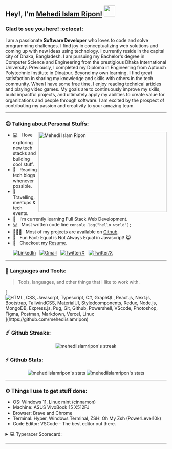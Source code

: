 <!-- <p align="left"><img src="https://komarev.com/ghpvc/?username=mehediislamripon&label=Profile%20views&color=0e75b6&style=flat" alt="mehediislamripon" /> <img src="https://media.giphy.com/media/mGcNjsfWAjY5AEZNw6/giphy.gif" width="50"> </p> -->

## Hey!, I'm [Mehedi Islam Ripon!](https://github.com/mehediislamripon/) <img src="https://media.giphy.com/media/WUlplcMpOCEmTGBtBW/giphy.gif" width="35">

### Glad to see you here! :octocat:

I am a passionate **Software Developer** who loves to code and solve programming challenges. I find joy in conceptualizing web solutions and coming up with new ideas using technology.
I currently reside in the capital city of Dhaka, Bangladesh. I am pursuing my Bachelor's degree in Computer Science and Engineering from the prestigious Dhaka International University. Previously, I completed my Diploma in Engineering from Aptouch Polytechnic Institute in Dinajpur.
Beyond my own learning, I find great satisfaction in sharing my knowledge and skills with others in the tech community. When I have some free time, I enjoy reading technical articles and playing video games.
My goals are to continuously improve my skills, build impactful projects, and ultimately apply my abilities to create value for organizations and people through software. I am excited by the prospect of contributing my passion and creativity to your amazing team.

---

### :blush: Talking about Personal Stuffs:

<img align="right" height="250" width="400" alt="Mehedi Islam Ripon" src="https://raw.githubusercontent.com/mehediislamripon/mehediislamripon/main/img/MehediIslamRipon.gif" />

-  💻 &nbsp; I love exploring new tech stacks and building cool stuff.
-  📰 &nbsp; Reading tech blogs whenever possible.
-  🍕 &nbsp; Travelling, meetups & tech events.
-  🚀 &nbsp; I’m currently learning Full Stack Web Development.
-  :computer: &nbsp; Most written code line `console.log("hello world");`
-  👨🏻‍💻 &nbsp; Most of my projects are available on [Github](https://github.com/mehediislamripon).
-  👾 &nbsp; Fun Fact: Equal is Not Always Equal in Javascript! 😹
-  📝 &nbsp; Checkout my [Resume](https://drive.google.com/file/d/1DO2-52IhDOgjrSsMZUr949KFxjTZ_wdg/view?usp=drive_link).

&nbsp; &nbsp; &nbsp;
[![LinkedIn](https://skillicons.dev/icons?i=linkedin)](https://www.linkedin.com/in/mehedi-islam-ripon/) &nbsp;
[![Gmail](https://skillicons.dev/icons?i=gmail)](mailto:mehediislamripon@gmail.com?subject=Hello%20Mehedi,%20From%20Github) &nbsp;
[![Twitter/X](https://skillicons.dev/icons?i=twitter)](https://twitter.com/MehediIslam404) &nbsp;
[![Twitter/X](https://skillicons.dev/icons?i=stackoverflow)](https://stackoverflow.com/users/10423770/mehedi-islam-ripon) &nbsp;

---

### :dart: Languages and Tools:

> Tools, languages, and other things that I like to work with.

[![HTML, CSS, Javascrpt, Typescript, C#, GraphQL, React.js, Next.js, Bootstrap, TailwindCSS, MaterialUI, Styledcomponents, Redux, Node.js, MongoDB, Express.js, Pug, Git, Github, Powershell, VScode, Photoshop, Figma, Postman, Markdown, Vercel, Linux](https://skillicons.dev/icons?i=html,css,js,ts,cs,graphql,react,next,bootstrap,tailwind,materialui,styledcomponents,redux,nodejs,mongo,express,pug,git,github,powershell,vscode,ps,figma,postman,md,vercel,linux,)](https://github.com/mehediislamripon)

### ☄️ Github Streaks:

<p align="center">
    <img alt="mehediislamripon's streak" src="https://github-readme-streak-stats.herokuapp.com/?user=mehediislamripon&theme=tokyonight&hide_border=true"/>
</p>

### ⚡ Github Stats:

<p align="center">
	<img src="https://github-readme-stats.vercel.app/api?username=mehediislamripon&show_icons=true&hide_border=true&theme=tokyonight" alt="mehediislamripon's stats" />
	<img src="https://github-readme-stats.vercel.app/api/top-langs?username=mehediislamripon&show_icons=true&locale=en&layout=compact&theme=tokyonight&hide_border=true" alt="mehediislamripon's stats"/>
</p>

---

### ⚙️ Things I use to get stuff done:

-  OS: Windows 11, Linux mint (cinnamon)
-  Machine: ASUS VivoBook 15 X512FJ
-  Browser: Brave and Chrome
-  Terminal: Hyper, Windows Terminal, ZSH: Oh My Zsh (PowerLevel10k)
-  Code Editor: VSCode - The best editor out there.
<details>
  <summary>💻 Typeracer Scorecard:</summary>
	<img src="https://data.typeracer.com/misc/badge?user=mehediislamripon" alt="mehediislamripon's typeracer Scorecard">
	<br/>
  	<b>Profile:</b> https://data.typeracer.com/pit/profile?user=mehediislamripon
</details>
<!-- <details>
  <summary> 🎧 I'm Listening Now:</summary>
	<a href="https://spotify-github-profile.vercel.app/api/view?uid=ucv5mbjwn0si90mu5mgsc7qkt&redirect=true">
   <img src="https://spotify-github-profile.vercel.app/api/view?uid=ucv5mbjwn0si90mu5mgsc7qkt&cover_image=true&theme=novatorem" alt="mehediislamripon's Spotify status">
</a>
</details> -->
  
  ---

<!-- <p>
<img alt="mehediislamripon's Activity Graph" src="https://activity-graph.herokuapp.com/graph?username=mehediislamripon&bg_color=1F222E&color=F8D866&line=F85D7F&point=FFFFFF&hide_border=true" />
</p> -->
